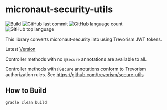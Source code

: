 # micronaut-security-utils
![Build](https://github.com/trevorism/micronaut-security-utils/actions/workflows/build.yml/badge.svg)
![GitHub last commit](https://img.shields.io/github/last-commit/trevorism/micronaut-security-utils)
![GitHub language count](https://img.shields.io/github/languages/count/trevorism/micronaut-security-utils)
![GitHub top language](https://img.shields.io/github/languages/top/trevorism/micronaut-security-utils)

This library converts micronaut-security into using Trevorism JWT tokens.

Latest [Version](https://github.com/trevorism/micronaut-security-utils/releases/latest)

Controller methods with no `@Secure` annotations are available to all.

Controller methods with `@Secure` annotations conform to Trevorism authorization rules. See https://github.com/trevorism/secure-utils

## How to Build
`gradle clean build`
